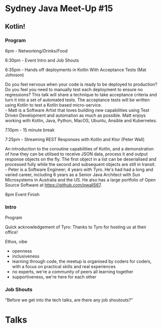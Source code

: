 # Sydney Java Meet-Up #15
## Kotlin!

### Program
6pm - Networking/Drinks/Food  

6:30pm - Event Intro and Job Shouts  

6:35pm - Hands off deployments in Kotlin With Acceptance Tests (Mat Johnson)  

Do you feel nervous when your code is ready to be deployed to production? Do you feel you need to manually test each deployment to ensure no regressions? This talk will share a technique to take acceptance criteria and turn it into a set of automated tests. The acceptance tests will be written using Kotlin to test a Kotlin based micro-service.  
\- Matt is a Software Artist that loves building new capabilities using Test Driven Development and automation as much as possible. Matt enjoys working with Kotlin, Java, Python, MacOS, Ubuntu, Ansible and Kubernetes.  

7.10pm - 15 minute break  

7:25pm - Streaming REST Responses with Kotlin and Ktor (Peter Wall)  

An introduction to the coroutine capabilities of Kotlin, and a demonstration of how they can be utilised to receive JSON data, process it and output response objects on the fly. The first object in a list can be deserialised and processed fully while the second and subsequent objects are still in transit.  
\- Peter is a Software Engineer; 4 years with Tyro. He's had had a long and varied career, including 6 years as a Senior Java Architect with Sun Microsystems in Australia and the US. He also has a large portfolio of Open Source Software at https://github.com/pwall567.  

8pm Event Finish  


### Intro
Program

Quick acknowledgement of Tyro:
Thanks to Tyro for hosting us at their office!

Ethos, vibe
* openness
* inclusiveness
* learning through code, the meetup is organised by coders for coders, with a focus on practical skills and real experiences
* no experts, we're a community of peers all learning together
* supportiveness, we're here for each other

### Job Shouts
“Before we get into the tech talks, are there any job shoutouts?”


# Talks


